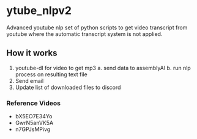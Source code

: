 # ytube_nlpv2
Advanced youtube nlp set of python scripts to get video transcript from youtube
where the automatic transcript system is not applied.

## How it works

1. youtube-dl for video to get mp3
  a. send data to assemblyAI
  b. run nlp process on resulting text file
2. Send email 
3. Update list of downloaded files to discord


### Reference Videos

- bX5EO7E34Yo
- GwrN5anVK5A
- n7GPJsMPivg